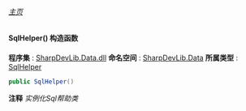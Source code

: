 ###### [主页](./Index.md "主页")
#### SqlHelper() 构造函数
**程序集** : [SharpDevLib.Data.dll](./SharpDevLib.Data.assembly.md "SharpDevLib.Data.dll")
**命名空间** : [SharpDevLib.Data](./SharpDevLib.Data.namespace.md "SharpDevLib.Data")
**所属类型** : [SqlHelper](./SharpDevLib.Data.SqlHelper.md "SqlHelper")
``` csharp
public SqlHelper()
```
**注释**
*实例化Sql帮助类*

